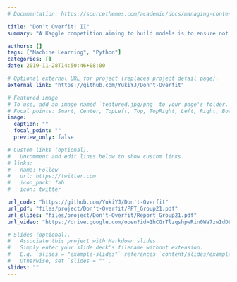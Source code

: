 ```yaml
---
# Documentation: https://sourcethemes.com/academic/docs/managing-content/

title: "Don't Overfit! II"
summary: "A Kaggle competition aiming to build models is to ensure not to overfit 250 training samples and make accurate predictions on new data. Rank: No. 57 (regarding Private Score 0.856)."

authors: []
tags: ["Machine Learning", "Python"]
categories: []
date: 2019-11-28T14:50:46+08:00

# Optional external URL for project (replaces project detail page).
external_link: "https://github.com/YukiYJ/Don't-Overfit"

# Featured image
# To use, add an image named `featured.jpg/png` to your page's folder.
# Focal points: Smart, Center, TopLeft, Top, TopRight, Left, Right, BottomLeft, Bottom, BottomRight.
image:
  caption: ""
  focal_point: ""
  preview_only: false

# Custom links (optional).
#   Uncomment and edit lines below to show custom links.
# links:
# - name: Follow
#   url: https://twitter.com
#   icon_pack: fab
#   icon: twitter

url_code: "https://github.com/YukiYJ/Don't-Overfit"
url_pdf: "files/project/Don't-Overfit/PPT_Group21.pdf"
url_slides: "files/project/Don't-Overfit/Report_Group21.pdf"
url_video: "https://drive.google.com/open?id=1hCGrTlzqshpwRin0Wa7zwIdDLLqUW4el"

# Slides (optional).
#   Associate this project with Markdown slides.
#   Simply enter your slide deck's filename without extension.
#   E.g. `slides = "example-slides"` references `content/slides/example-slides.md`.
#   Otherwise, set `slides = ""`.
slides: ""
---
```

